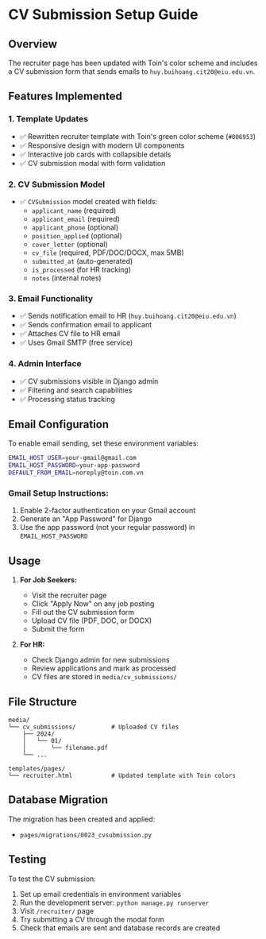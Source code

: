 # CV Submission Setup Guide

## Overview

The recruiter page has been updated with Toin's color scheme and includes a CV submission form that sends emails to `huy.buihoang.cit20@eiu.edu.vn`.

## Features Implemented

### 1. Template Updates

-   ✅ Rewritten recruiter template with Toin's green color scheme (`#006953`)
-   ✅ Responsive design with modern UI components
-   ✅ Interactive job cards with collapsible details
-   ✅ CV submission modal with form validation

### 2. CV Submission Model

-   ✅ `CVSubmission` model created with fields:
    -   `applicant_name` (required)
    -   `applicant_email` (required)
    -   `applicant_phone` (optional)
    -   `position_applied` (optional)
    -   `cover_letter` (optional)
    -   `cv_file` (required, PDF/DOC/DOCX, max 5MB)
    -   `submitted_at` (auto-generated)
    -   `is_processed` (for HR tracking)
    -   `notes` (internal notes)

### 3. Email Functionality

-   ✅ Sends notification email to HR (`huy.buihoang.cit20@eiu.edu.vn`)
-   ✅ Sends confirmation email to applicant
-   ✅ Attaches CV file to HR email
-   ✅ Uses Gmail SMTP (free service)

### 4. Admin Interface

-   ✅ CV submissions visible in Django admin
-   ✅ Filtering and search capabilities
-   ✅ Processing status tracking

## Email Configuration

To enable email sending, set these environment variables:

```bash
EMAIL_HOST_USER=your-gmail@gmail.com
EMAIL_HOST_PASSWORD=your-app-password
DEFAULT_FROM_EMAIL=noreply@toin.com.vn
```

### Gmail Setup Instructions:

1. Enable 2-factor authentication on your Gmail account
2. Generate an "App Password" for Django
3. Use the app password (not your regular password) in `EMAIL_HOST_PASSWORD`

## Usage

1. **For Job Seekers:**

    - Visit the recruiter page
    - Click "Apply Now" on any job posting
    - Fill out the CV submission form
    - Upload CV file (PDF, DOC, or DOCX)
    - Submit the form

2. **For HR:**
    - Check Django admin for new submissions
    - Review applications and mark as processed
    - CV files are stored in `media/cv_submissions/`

## File Structure

```
media/
└── cv_submissions/          # Uploaded CV files
    ├── 2024/
    │   └── 01/
    │       └── filename.pdf
    └── ...

templates/pages/
└── recruiter.html           # Updated template with Toin colors
```

## Database Migration

The migration has been created and applied:

-   `pages/migrations/0023_cvsubmission.py`

## Testing

To test the CV submission:

1. Set up email credentials in environment variables
2. Run the development server: `python manage.py runserver`
3. Visit `/recruiter/` page
4. Try submitting a CV through the modal form
5. Check that emails are sent and database records are created
